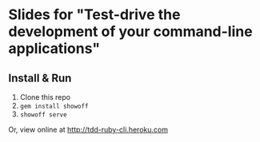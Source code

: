# Slides for "Test-drive the development of your command-line applications"

## Install & Run

1. Clone this repo
2. `gem install showoff`
3. `showoff serve`

Or, view online at http://tdd-ruby-cli.heroku.com

